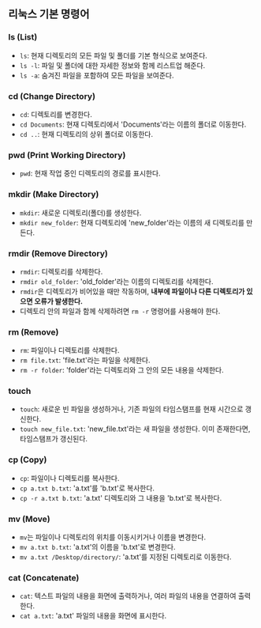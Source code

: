 ## 리눅스 기본 명령어

### ls (List)

- `ls`: 현재 디렉토리의 모든 파일 및 폴더를 기본 형식으로 보여준다.
- `ls -l`: 파일 및 폴더에 대한 자세한 정보와 함께 리스트업 해준다.
- `ls -a`: 숨겨진 파일을 포함하여 모든 파일을 보여준다.

### cd (Change Directory)

- `cd`: 디렉토리를 변경한다.
- `cd Documents`: 현재 디렉토리에서 'Documents'라는 이름의 폴더로 이동한다.
- `cd ..`: 현재 디렉토리의 상위 폴더로 이동한다.

### pwd (Print Working Directory)

- `pwd`: 현재 작업 중인 디렉토리의 경로를 표시한다.

### mkdir (Make Directory)

- `mkdir`: 새로운 디렉토리(폴더)를 생성한다.
- `mkdir new_folder`: 현재 디렉토리에 'new_folder'라는 이름의 새 디렉토리를 만든다.

### rmdir (Remove Directory)

- `rmdir`: 디렉토리를 삭제한다.
- `rmdir old_folder`: 'old_folder'라는 이름의 디렉토리를 삭제한다.
- `rmdir`은 디렉토리가 비어있을 때만 작동하며, **내부에 파일이나 다른 디렉토리가 있으면 오류가 발생한다.**
- 디렉토리 안의 파일과 함께 삭제하려면 `rm -r` 명령어를 사용해야 한다.

### rm (Remove)

- `rm`: 파일이나 디렉토리를 삭제한다.
- `rm file.txt`: 'file.txt'라는 파일을 삭제한다.
- `rm -r folder`: 'folder'라는 디렉토리와 그 안의 모든 내용을 삭제한다.

### touch

- `touch`: 새로운 빈 파일을 생성하거나, 기존 파일의 타임스탬프를 현재 시간으로 갱신한다.
- `touch new_file.txt`: 'new_file.txt'라는 새 파일을 생성한다. 이미 존재한다면, 타임스탬프가 갱신된다.

### cp (Copy)

- `cp`: 파일이나 디렉토리를 복사한다.
- `cp a.txt b.txt`: 'a.txt'를 'b.txt'로 복사한다.
- `cp -r a.txt b.txt`: 'a.txt' 디렉토리와 그 내용을 'b.txt'로 복사한다.

### mv (Move)

- `mv`는 파일이나 디렉토리의 위치를 이동시키거나 이름을 변경한다.
- `mv a.txt b.txt`: 'a.txt'의 이름을 'b.txt'로 변경한다.
- `mv a.txt /Desktop/directory/`: 'a.txt'를 지정된 디렉토리로 이동한다.

### cat (Concatenate)

- `cat`: 텍스트 파일의 내용을 화면에 출력하거나, 여러 파일의 내용을 연결하여 출력한다.
- `cat a.txt`: 'a.txt' 파일의 내용을 화면에 표시한다.

  